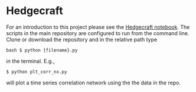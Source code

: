 # Hedgecraft
For an introduction to this project please see the [Hedgecraft notebook](https://nbviewer.jupyter.org/github/mayabenowitz/Hedgecraft/blob/master/notebooks/Hedgecraft.ipynb). The scripts in the main repository are configured to run from the command line. Clone or download the repository and in the relative path type

```bash $ python {filename}.py```

in the terminal. E.g.,

```$ python plt_corr_nx.py```

will plot a time series correlation network using the the data in the repo.
